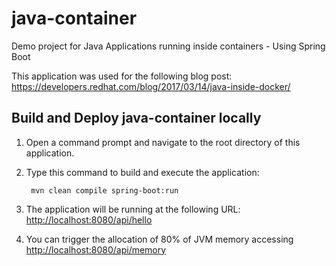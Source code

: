 # java-container
Demo project for Java Applications running inside containers - Using Spring Boot

This application was used for the following blog post: https://developers.redhat.com/blog/2017/03/14/java-inside-docker/


Build and Deploy java-container locally
---------------------------------------

1. Open a command prompt and navigate to the root directory of this application.
2. Type this command to build and execute the application:

        mvn clean compile spring-boot:run

3. The application will be running at the following URL: <http://localhost:8080/api/hello>
4. You can trigger the allocation of 80% of JVM memory accessing <http://localhost:8080/api/memory>



